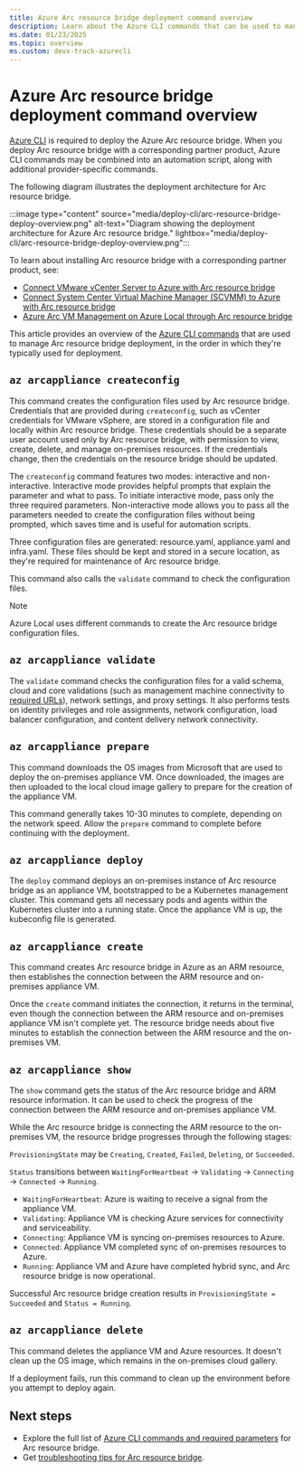 ```yaml
---
title: Azure Arc resource bridge deployment command overview
description: Learn about the Azure CLI commands that can be used to manage your Azure Arc resource bridge deployment.
ms.date: 01/23/2025
ms.topic: overview
ms.custom: devx-track-azurecli
---
```


# Azure Arc resource bridge deployment command overview

[Azure CLI](/cli/azure/install-azure-cli) is required to deploy the Azure Arc resource bridge. When you deploy Arc resource bridge with a corresponding partner product, Azure CLI commands may be combined into an automation script, along with additional provider-specific commands.

The following diagram illustrates the deployment architecture for Arc resource bridge.

:::image type="content" source="media/deploy-cli/arc-resource-bridge-deploy-overview.png" alt-text="Diagram showing the deployment architecture for Azure Arc resource bridge." lightbox="media/deploy-cli/arc-resource-bridge-deploy-overview.png":::

To learn about installing Arc resource bridge with a corresponding partner product, see:

- [Connect VMware vCenter Server to Azure with Arc resource bridge](../vmware-vsphere/quick-start-connect-vcenter-to-arc-using-script.md)
- [Connect System Center Virtual Machine Manager (SCVMM) to Azure with Arc resource bridge](../system-center-virtual-machine-manager/quickstart-connect-system-center-virtual-machine-manager-to-arc.md#download-the-onboarding-script)
- [Azure Arc VM Management on Azure Local through Arc resource bridge](/azure/azure-local/manage/azure-arc-vm-management-overview)

This article provides an overview of the [Azure CLI commands](/cli/azure/arcappliance) that are used to manage Arc resource bridge deployment, in the order in which they're typically used for deployment.

## `az arcappliance createconfig`

This command creates the configuration files used by Arc resource bridge. Credentials that are provided during `createconfig`, such as vCenter credentials for VMware vSphere, are stored in a configuration file and locally within Arc resource bridge. These credentials should be a separate user account used only by Arc resource bridge, with permission to view, create, delete, and manage on-premises resources. If the credentials change, then the credentials on the resource bridge should be updated.

The `createconfig` command features two modes: interactive and non-interactive. Interactive mode provides helpful prompts that explain the parameter and what to pass. To initiate interactive mode, pass only the three required parameters. Non-interactive mode allows you to pass all the parameters needed to create the configuration files without being prompted, which saves time and is useful for automation scripts.

Three configuration files are generated: resource.yaml, appliance.yaml and infra.yaml. These files should be kept and stored in a secure location, as they're required for maintenance of Arc resource bridge.

This command also calls the `validate` command to check the configuration files.

> [!NOTE]
> Azure Local uses different commands to create the Arc resource bridge configuration files.

## `az arcappliance validate`

The `validate` command checks the configuration files for a valid schema, cloud and core validations (such as management machine connectivity to [required URLs](network-requirements.md)), network settings, and proxy settings. It also performs tests on identity privileges and role assignments, network configuration, load balancer configuration, and content delivery network connectivity.

## `az arcappliance prepare`

This command downloads the OS images from Microsoft that are used to deploy the on-premises appliance VM. Once downloaded, the images are then uploaded to the local cloud image gallery to prepare for the creation of the appliance VM.

This command generally takes 10-30 minutes to complete, depending on the network speed. Allow the `prepare` command to complete before continuing with the deployment.

## `az arcappliance deploy`

The `deploy` command deploys an on-premises instance of Arc resource bridge as an appliance VM, bootstrapped to be a Kubernetes management cluster. This command gets all necessary pods and agents within the Kubernetes cluster into a running state. Once the appliance VM is up, the kubeconfig file is generated.

## `az arcappliance create`

This command creates Arc resource bridge in Azure as an ARM resource, then establishes the connection between the ARM resource and on-premises appliance VM.

Once the `create` command initiates the connection, it returns in the terminal, even though the connection between the ARM resource and on-premises appliance VM isn't complete yet. The resource bridge needs about five minutes to establish the connection between the ARM resource and the on-premises VM.

## `az arcappliance show`

The `show` command gets the status of the Arc resource bridge and ARM resource information. It can be used to check the progress of the connection between the ARM resource and on-premises appliance VM.

While the Arc resource bridge is connecting the ARM resource to the on-premises VM, the resource bridge progresses through the following stages:

`ProvisioningState` may be `Creating`, `Created`, `Failed`, `Deleting`, or `Succeeded`.

`Status` transitions between `WaitingForHeartbeat` -> `Validating` ->  `Connecting` -> `Connected` -> `Running`.

- `WaitingForHeartbeat`: Azure is waiting to receive a signal from the appliance VM.
- `Validating`: Appliance VM is checking Azure services for connectivity and serviceability.
- `Connecting`: Appliance VM is syncing on-premises resources to Azure.
- `Connected`: Appliance VM completed sync of on-premises resources to Azure.
- `Running`: Appliance VM and Azure have completed hybrid sync, and Arc resource bridge is now operational.

Successful Arc resource bridge creation results in `ProvisioningState = Succeeded` and `Status = Running`.

## `az arcappliance delete`

This command deletes the appliance VM and Azure resources. It doesn't clean up the OS image, which remains in the on-premises cloud gallery.

If a deployment fails, run this command to clean up the environment before you attempt to deploy again.

## Next steps

- Explore the full list of [Azure CLI commands and required parameters](/cli/azure/arcappliance) for Arc resource bridge.
- Get [troubleshooting tips for Arc resource bridge](troubleshoot-resource-bridge.md).
